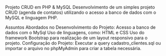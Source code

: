 Projeto CRUD em PHP & MySQL
Desenvolvimento de um simples projeto CRUD (agenda de contatos) utilizando o acesso a banco de dados com o MySQL e linguagem PHP.

Assuntos Abordados no Desenvolvimento do Projeto:
Acesso a banco de dados com o MySql
Uso de linguagens, como: HTML e CSS
Uso do framework Bootstrap para realização de um layout responsivo para o projeto.
Configuração do Projeto:
Executar a query cadastro_clientes.sql ou importar o arquivo no phpMyAdmin para criar a tabela necessária.
